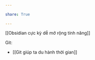 ---  
share: True  
---  
[[Obsidian cực kỳ dễ mở rộng tính năng]]  
 Git:  
 - [[Git giúp ta du hành thời gian]]  
